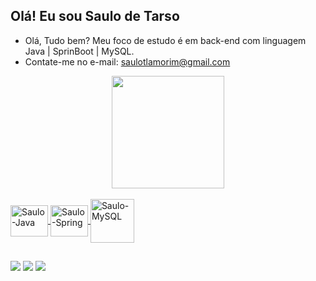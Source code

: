## Olá! Eu sou Saulo de Tarso

- Olá, Tudo bem? Meu foco de estudo é em back-end com linguagem Java | SprinBoot | MySQL.
- Contate-me no e-mail: saulotlamorim@gmail.com

<div align="center">
  <a href="https://github.com/SauloTarso">
  <img height="180em" src="https://github-readme-stats.vercel.app/api/top-langs/?username=SauloTarso&layout=compact&langs_count=7&theme=dracula"/>
</div>

<div style="display: inline_block"><br>
  <img align="center" alt="Saulo-Java" height="50" width="60" <img src="https://cdn.jsdelivr.net/gh/devicons/devicon/icons/java/java-original-wordmark.svg"/>
  <img align="center" alt="Saulo-Spring" height="50" width="60" <img src="https://cdn.jsdelivr.net/gh/devicons/devicon/icons/spring/spring-original-wordmark.svg"/>
  <img align="center" alt="Saulo-MySQL" height="70" width="70" <img src="https://cdn.jsdelivr.net/gh/devicons/devicon/icons/mysql/mysql-original-wordmark.svg"/>
  
  ##
  
  <div> 
  <a href="https://instagram.com/sauloamorim_" target="_blank"><img src="https://img.shields.io/badge/-Instagram-%23E4405F?style=for-the-badge&logo=instagram&logoColor=white" target="_blank"></a>
  <a href = "mailto:saulotlamorim@gmail.com"><img src="https://img.shields.io/badge/-Gmail-%23333?style=for-the-badge&logo=gmail&logoColor=white" target="_blank"></a>
  <a href="https://www.linkedin.com/in/saulo-de-tarso-lopes-de-amorim-590967108" target="_blank"><img src="https://img.shields.io/badge/-LinkedIn-%230077B5?style=for-the-badge&logo=linkedin&logoColor=white" target="_blank"></a> 
  </div>
